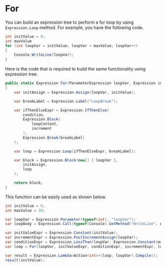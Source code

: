 # For

You can build an expression tree to perform a for loop by using `Expression.Loop` method. For example, you have the following code.

```csharp
int initValue = 0;
int maxValue
for (int loopVar = initValue; loopVar < maxValue; loopVar++)
{
    Console.WriteLine(loopVar);
}
```

Here is the code that is required to build the same functionality using expression tree. 

```csharp
public static Expression For(ParameterExpression loopVar, Expression initValue, Expression condition, Expression increment, Expression loopContent)
{
    var initAssign = Expression.Assign(loopVar, initValue);

    var breakLabel = Expression.Label("LoopBreak");

    var ifThenElseExpr = Expression.IfThenElse(
        condition,
        Expression.Block(
            loopContent,
            increment
        ),
        Expression.Break(breakLabel)
    );

    var loop = Expression.Loop(ifThenElseExpr, breakLabel);

    var block = Expression.Block(new[] { loopVar },
        initAssign,
        loop
    );

    return block;
}
```

This function can be easily used as shown below.

```csharp
int initValue = 0;
int maxValue = 10;

var loopVar = Expression.Parameter(typeof(int), "loopVar");
var loopBody = Expression.Call(typeof(Console).GetMethod("WriteLine", new[] { typeof(int) }), loopVar);

var initValueExpr = Expression.Constant(initValue);
var incrementExpr = Expression.PostIncrementAssign(loopVar);
var conditionExpr = Expression.LessThan(loopVar, Expression.Constant(maxValue));
var loop = For(loopVar, initValueExpr, conditionExpr, incrementExpr, loopBody);

var result = Expression.Lambda<Action<int>>(loop, loopVar).Compile();
result(initValue);
```